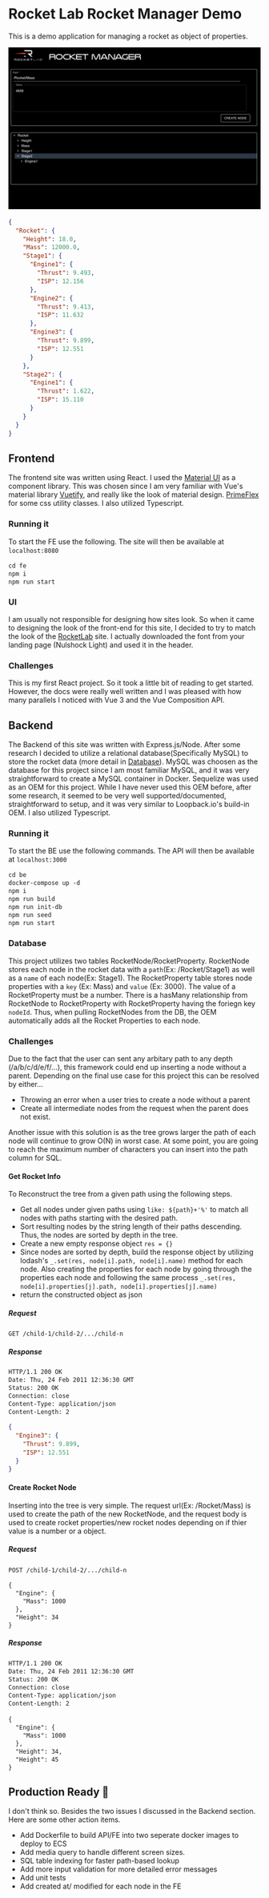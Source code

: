# Rocket Lab Rocket Manager Demo

This is a demo application for managing a rocket as object of properties.

![screenshot](./images/page.png)

```json
{
  "Rocket": {
    "Height": 18.0,
    "Mass": 12000.0,
    "Stage1": {
      "Engine1": {
        "Thrust": 9.493,
        "ISP": 12.156
      },
      "Engine2": {
        "Thrust": 9.413,
        "ISP": 11.632
      },
      "Engine3": {
        "Thrust": 9.899,
        "ISP": 12.551
      }
    },
    "Stage2": {
      "Engine1": {
        "Thrust": 1.622,
        "ISP": 15.110
      }
    }
  }
}
```

## Frontend

The frontend site was written using React. I used the [Material UI](https://mui.com/) as a component library. This was chosen since I am very familiar with Vue's material library [Vuetify](https://vuetifyjs.com), and really like the look of material design. [PrimeFlex](https://www.primefaces.org/primeflex/) for some css utility classes. I also utilized Typescript.

### Running it
To start the FE use the following. The site will then be available at `localhost:8080`

```
cd fe
npm i
npm run start
```

### UI
I am usually not responsible for designing how sites look. So when it came to designing the look of the front-end for this site, I decided to try to match the look of the [RocketLab](https://www.rocketlabusa.com/) site. I actually downloaded the font from your landing page (Nulshock Light) and used it in the header. 

### Challenges
This is my first React project. So it took a little bit of reading to get started. However, the docs were really well written and I was pleased with how many parallels I noticed with Vue 3 and the Vue Composition API.

## Backend

The Backend of this site was written with Express.js/Node. After some research I decided to utilize a relational database(Specifically MySQL) to store the rocket data (more detail in [Database](#Database)). MySQL was choosen as the database for this project since I am most familiar MySQL, and it was very straightforward to create a MySQL container in Docker. Sequelize was used as an OEM for this project. While I have never used this OEM before, after some research, it seemed to be very well supported/documented, straightforward to setup, and it was very similar to Loopback.io's build-in OEM. I also utilized Typescript.

### Running it
To start the BE use the following commands. The API will then be available at `localhost:3000`

```
cd be
docker-compose up -d
npm i
npm run build
npm run init-db
npm run seed
npm run start
```

### Database
This project utilizes two tables RocketNode/RocketProperty. RocketNode stores each node in the rocket data with a `path`(Ex: /Rocket/Stage1) as well as a `name` of each node(Ex: Stage1). The RocketProperty table stores node properties with a `key` (Ex: Mass) and `value` (Ex: 3000). The value of a RocketProperty must be a number. There is a hasMany relationship from RocketNode to RocketProperty with RocketProperty having the foriegn key  `nodeId`. Thus, when pulling RocketNodes from the DB, the OEM automatically adds all the Rocket Properties to each node. 

### Challenges

Due to the fact that the user can sent any arbitary path to any depth (/a/b/c/d/e/f/...), this framework could end up inserting a node without a parent. Depending on the final use case for this project this can be resolved by either...
- Throwing an error when a user tries to create a node without a parent
- Create all intermediate nodes from the request when the parent does not exist.

Another issue with this solution is as the tree grows larger the path of each node will continue to grow O(N) in worst case. At some point, you are going to reach the maximum number of characters you can insert into the path column for SQL.

#### Get Rocket Info

To Reconstruct the tree from a given path using the following steps.
- Get all nodes under given paths using `like: ${path}+'%'` to match all nodes with paths starting with the desired path.
- Sort resulting nodes by the string length of their paths descending. Thus, the nodes are sorted by depth in the tree.
- Create a new empty response object `res = {}`
- Since nodes are sorted by depth, build the response object by utilizing lodash's `_.set(res, node[i].path, node[i].name)` method for each node. Also creating the properties for each node by going through the properties each node and following the same process `_.set(res, node[i].properties[j].path, node[i].properties[j].name)`
- return the constructed object as json

##### Request

`GET /child-1/child-2/.../child-n`

##### Response

    HTTP/1.1 200 OK
    Date: Thu, 24 Feb 2011 12:36:30 GMT
    Status: 200 OK
    Connection: close
    Content-Type: application/json
    Content-Length: 2

```json
{
  "Engine3": {
    "Thrust": 9.899,
    "ISP": 12.551
  }
}
```

#### Create Rocket Node

Inserting into the tree is very simple. The request url(Ex: /Rocket/Mass) is used to create the path of the new RocketNode, and the request body is used to create rocket properties/new rocket nodes depending on if thier value is a number or a object.  

##### Request

`POST /child-1/child-2/.../child-n`

    {
      "Engine": {
        "Mass": 1000
      },
      "Height": 34
    }

##### Response

    HTTP/1.1 200 OK
    Date: Thu, 24 Feb 2011 12:36:30 GMT
    Status: 200 OK
    Connection: close
    Content-Type: application/json
    Content-Length: 2

    {
      "Engine": {
        "Mass": 1000
      },
      "Height": 34,
      "Height": 45
    }

## Production Ready 🤔

I don't think so. Besides the two issues I discussed in the Backend section. Here are some other action items.
- Add Dockerfile to build API/FE into two seperate docker images to deploy to ECS
- Add media query to handle different screen sizes.
- SQL table indexing for faster path-based lookup
- Add more input validation for more detailed error messages 
- Add unit tests
- Add created at/ modified for each node in the FE
